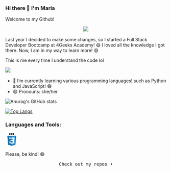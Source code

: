 ### Hi there 👋 I'm Maria 
Welcome to my Github!


<p align="center">
  <img width="250" src="https://media.giphy.com/media/3o7TKNOYAv36eKJJra/giphy.gif">
</p>



Last year I decided to make some changes, so I started a Full Stack Developer Bootcamp at 4Geeks Academy! 😄
I loved all the knowledge I got there. Now, I am in my way to learn more! 😄



This is me every time I understand the code lol



<img width="250" src="https://media.giphy.com/media/40vYwtIa1nHEmEECmg/giphy-downsized-large.gif">



- 🌱 I’m currently learning various programming languages! such as Python and JavaScript! 😄
- 😄 Pronouns: she/her

![Anurag's GitHub stats](https://github-readme-stats.vercel.app/api?username=MaRuCien&show_icons=true&theme=radical)


[![Top Langs](https://github-readme-stats.vercel.app/api/top-langs/?username=MaRuCien&layout=compact&show_icons=true&theme=radical)](https://github.com/anuraghazra/github-readme-stats)


<h3 align="left">Languages and Tools:</h3>

<!--<img src="https://raw.githubusercontent.com/devicons/devicon/master/icons/html5/html5-original-wordmark.svg" alt="html5" width="40" height="40"/>--> 
<img src="https://raw.githubusercontent.com/devicons/devicon/master/icons/css3/css3-original-wordmark.svg" alt="css3" width="40" height="40"/>

Please, be kind! 😄


<p align="center"><samp>
Check out my repos ⬇️  
  </samp>
</p>


